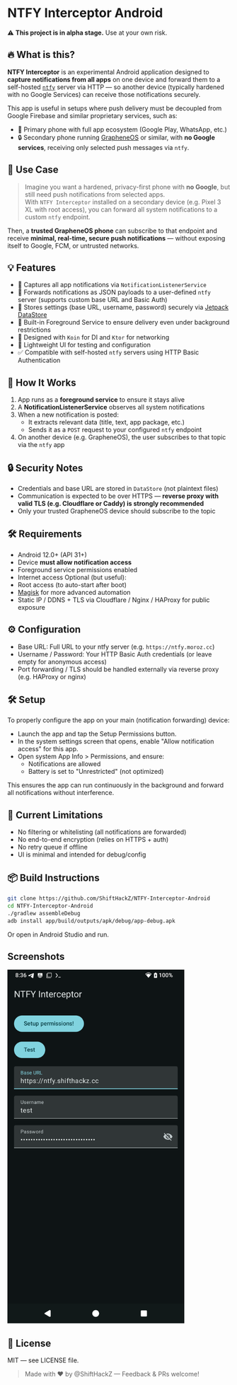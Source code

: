 # NTFY Interceptor Android

⚠️ **This project is in alpha stage.** Use at your own risk.

## 🔥 What is this?

**NTFY Interceptor** is an experimental Android application designed to **capture notifications from all apps** on one device and forward them to a self-hosted [`ntfy`](https://ntfy.sh) server via HTTP — so another device (typically hardened with no Google Services) can receive those notifications securely.

This app is useful in setups where push delivery must be decoupled from Google Firebase and similar proprietary services, such as:

- 📱 Primary phone with full app ecosystem (Google Play, WhatsApp, etc.)
- 🔒 Secondary phone running [GrapheneOS](https://grapheneos.org/) or similar, with **no Google services**, receiving only selected push messages via `ntfy`.

## 🧠 Use Case

> Imagine you want a hardened, privacy-first phone with **no Google**, but still need push notifications from selected apps.  
With `NTFY Interceptor` installed on a secondary device (e.g. Pixel 3 XL with root access), you can forward all system notifications to a custom `ntfy` endpoint.

Then, a **trusted GrapheneOS phone** can subscribe to that endpoint and receive **minimal, real-time, secure push notifications** — without exposing itself to Google, FCM, or untrusted networks.

## 💡 Features

- 📲 Captures all app notifications via `NotificationListenerService`
- 🔁 Forwards notifications as JSON payloads to a user-defined `ntfy` server (supports custom base URL and Basic Auth)
- 🔧 Stores settings (base URL, username, password) securely via [Jetpack DataStore](https://developer.android.com/topic/libraries/architecture/datastore)
- 🔌 Built-in Foreground Service to ensure delivery even under background restrictions
- 🧠 Designed with `Koin` for DI and `Ktor` for networking
- 🧪 Lightweight UI for testing and configuration
- ✅ Compatible with self-hosted `ntfy` servers using HTTP Basic Authentication

## 🚀 How It Works

1. App runs as a **foreground service** to ensure it stays alive
2. A **NotificationListenerService** observes all system notifications
3. When a new notification is posted:
    - It extracts relevant data (title, text, app package, etc.)
    - Sends it as a `POST` request to your configured `ntfy` endpoint
4. On another device (e.g. GrapheneOS), the user subscribes to that topic via the `ntfy` app

## 🔒 Security Notes

- Credentials and base URL are stored in `DataStore` (not plaintext files)
- Communication is expected to be over HTTPS — **reverse proxy with valid TLS (e.g. Cloudflare or Caddy) is strongly recommended**
- Only your trusted GrapheneOS device should subscribe to the topic

## 🛠 Requirements

- Android 12.0+ (API 31+)
- Device **must allow notification access**
- Foreground service permissions enabled
- Internet access
Optional (but useful):
- Root access (to auto-start after boot)
- [Magisk](https://github.com/topjohnwu/Magisk) for more advanced automation
- Static IP / DDNS + TLS via Cloudflare / Nginx / HAProxy for public exposure

## ⚙️ Configuration

- Base URL: Full URL to your ntfy server (e.g. `https://ntfy.moroz.cc`)
- Username / Password: Your HTTP Basic Auth credentials (or leave empty for anonymous access)
- Port forwarding / TLS should be handled externally via reverse proxy (e.g. HAProxy or nginx)

## 🛠 Setup

To properly configure the app on your main (notification forwarding) device:

- Launch the app and tap the Setup Permissions button.
- In the system settings screen that opens, enable "Allow notification access" for this app.
- Open system App Info > Permissions, and ensure:
  - Notifications are allowed
  - Battery is set to "Unrestricted" (not optimized)

This ensures the app can run continuously in the background and forward all notifications without interference.

## 🚧 Current Limitations

- No filtering or whitelisting (all notifications are forwarded)
- No end-to-end encryption (relies on HTTPS + auth)
- No retry queue if offline
- UI is minimal and intended for debug/config

## 📦 Build Instructions

```bash
git clone https://github.com/ShiftHackZ/NTFY-Interceptor-Android
cd NTFY-Interceptor-Android
./gradlew assembleDebug
adb install app/build/outputs/apk/debug/app-debug.apk
```

Or open in Android Studio and run.

## Screenshots

<img src="https://raw.githubusercontent.com/ShiftHackZ/NTFY-Interceptor-Android/refs/heads/master/docs/assets/Screenshot_20250712_203606.png" width="400" />

## 📜 License
MIT — see LICENSE file.

> Made with ❤️ by @ShiftHackZ — Feedback & PRs welcome!
